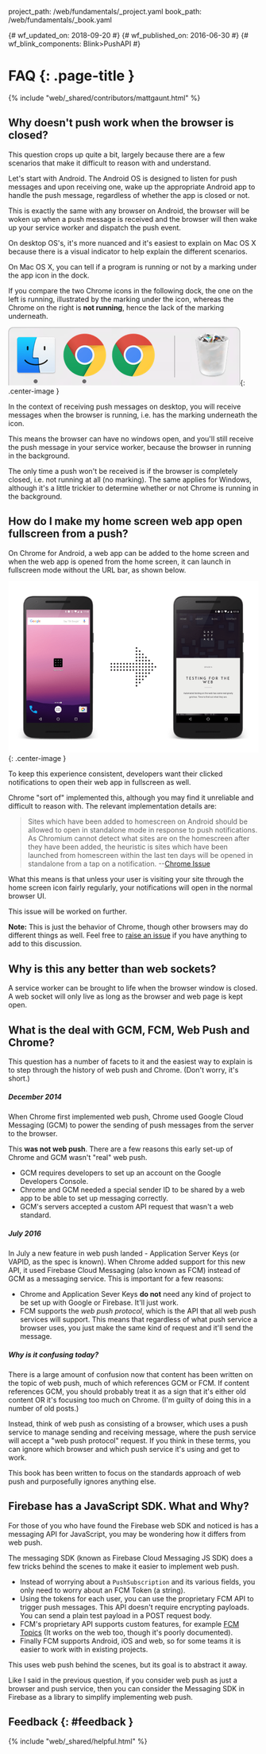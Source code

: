 project_path: /web/fundamentals/_project.yaml book_path: /web/fundamentals/_book.yaml

{# wf_updated_on: 2018-09-20 #} {# wf_published_on: 2016-06-30 #} {# wf_blink_components: Blink>PushAPI #}

# FAQ {: .page-title }

{% include "web/_shared/contributors/mattgaunt.html" %}

## Why doesn't push work when the browser is closed?

This question crops up quite a bit, largely because there are a few scenarios that make it difficult to reason with and understand.

Let's start with Android. The Android OS is designed to listen for push messages and upon receiving one, wake up the appropriate Android app to handle the push message, regardless of whether the app is closed or not.

This is exactly the same with any browser on Android, the browser will be woken up when a push message is received and the browser will then wake up your service worker and dispatch the push event.

On desktop OS's, it's more nuanced and it's easiest to explain on Mac OS X because there is a visual indicator to help explain the different scenarios.

On Mac OS X, you can tell if a program is running or not by a marking under the app icon in the dock.

If you compare the two Chrome icons in the following dock, the one on the left is running, illustrated by the marking under the icon, whereas the Chrome on the right is **not running**, hence the lack of the marking underneath.

![Example of OS X](./images/faq/os-x-dock.png){: .center-image }

In the context of receiving push messages on desktop, you will receive messages when the browser is running, i.e. has the marking underneath the icon.

This means the browser can have no windows open, and you'll still receive the push message in your service worker, because the browser in running in the background.

The only time a push won't be received is if the browser is completely closed, i.e. not running at all (no marking). The same applies for Windows, although it's a little trickier to determine whether or not Chrome is running in the background.

## How do I make my home screen web app open fullscreen from a push?

On Chrome for Android, a web app can be added to the home screen and when the web app is opened from the home screen, it can launch in fullscreen mode without the URL bar, as shown below.

![Home screen Icon to Fullscreen](./images/faq/gauntface-homescreen-to-fullscreen.png){: .center-image }

To keep this experience consistent, developers want their clicked notifications to open their web app in fullscreen as well.

Chrome "sort of" implemented this, although you may find it unreliable and difficult to reason with. The relevant implementation details are:

> Sites which have been added to homescreen on Android should be allowed to open in standalone mode in response to push notifications. As Chromium cannot detect what sites are on the homescreen after they have been added, the heuristic is sites which have been launched from homescreen within the last ten days will be opened in standalone from a tap on a notification. --[Chrome Issue](https://bugs.chromium.org/p/chromium/issues/detail?id=541711)

What this means is that unless your user is visiting your site through the home screen icon fairly regularly, your notifications will open in the normal browser UI.

This issue will be worked on further.

**Note:** This is just the behavior of Chrome, though other browsers may do different things as well. Feel free to [raise an issue](https://github.com/gauntface/web-push-book/issues) if you have anything to add to this discussion.

## Why is this any better than web sockets?

A service worker can be brought to life when the browser window is closed. A web socket will only live as long as the browser and web page is kept open.

## What is the deal with GCM, FCM, Web Push and Chrome?

This question has a number of facets to it and the easiest way to explain is to step through the history of web push and Chrome. (Don't worry, it's short.)

##### December 2014

When Chrome first implemented web push, Chrome used Google Cloud Messaging (GCM) to power the sending of push messages from the server to the browser.

This **was not web push**. There are a few reasons this early set-up of Chrome and GCM wasn't "real" web push.

- GCM requires developers to set up an account on the Google Developers Console.
- Chrome and GCM needed a special sender ID to be shared by a web app to be able to set up messaging correctly.
- GCM's servers accepted a custom API request that wasn't a web standard.

##### July 2016

In July a new feature in web push landed - Application Server Keys (or VAPID, as the spec is known). When Chrome added support for this new API, it used Firebase Cloud Messaging (also known as FCM) instead of GCM as a messaging service. This is important for a few reasons:

- Chrome and Application Sever Keys **do not** need any kind of project to be set up with Google or Firebase. It'll just work.
- FCM supports the *web push protocol*, which is the API that all web push services will support. This means that regardless of what push service a browser uses, you just make the same kind of request and it'll send the message.

##### Why is it confusing today?

There is a large amount of confusion now that content has been written on the topic of web push, much of which references GCM or FCM. If content references GCM, you should probably treat it as a sign that it's either old content OR it's focusing too much on Chrome. (I'm guilty of doing this in a number of old posts.)

Instead, think of web push as consisting of a browser, which uses a push service to manage sending and receiving message, where the push service will accept a "web push protocol" request. If you think in these terms, you can ignore which browser and which push service it's using and get to work.

This book has been written to focus on the standards approach of web push and purposefully ignores anything else.

## Firebase has a JavaScript SDK. What and Why?

For those of you who have found the Firebase web SDK and noticed is has a messaging API for JavaScript, you may be wondering how it differs from web push.

The messaging SDK (known as Firebase Cloud Messaging JS SDK) does a few tricks behind the scenes to make it easier to implement web push.

- Instead of worrying about a `PushSubscription` and its various fields, you only need to worry about an FCM Token (a string).
- Using the tokens for each user, you can use the proprietary FCM API to trigger push messages. This API doesn't require encrypting payloads. You can send a plain test payload in a POST request body.
- FCM's proprietary API supports custom features, for example [FCM Topics](https://firebase.google.com/docs/cloud-messaging/android/topic-messaging) (It works on the web too, though it's poorly documented).
- Finally FCM supports Android, iOS and web, so for some teams it is easier to work with in existing projects.

This uses web push behind the scenes, but its goal is to abstract it away.

Like I said in the previous question, if you consider web push as just a browser and push service, then you can consider the Messaging SDK in Firebase as a library to simplify implementing web push.

## Feedback {: #feedback }

{% include "web/_shared/helpful.html" %}